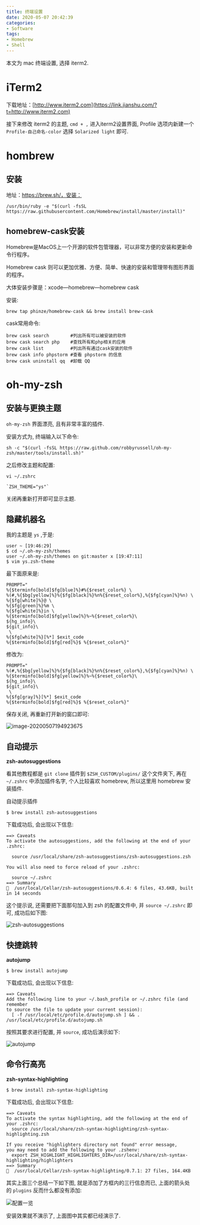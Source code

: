 ```yaml
---
title: 终端设置
date: 2020-05-07 20:42:39
categories:
- Software
tags:
- Homebrew
- Shell
---
```


本文为 mac 终端设置, 选择 iterm2.

# iTerm2

下载地址：[http://www.iterm2.com](https://link.jianshu.com/?t=http://www.iterm2.com)

接下来修改 iterm2 的主题, `cmd + ,`  进入iterm2设置界面, Profile 选项内新建一个 `Profile-自己命名-color` 选择 `Solarized light` 即可.



# hombrew

## 安装

地址：https://brew.sh/，安装：

```
/usr/bin/ruby -e "$(curl -fsSL https://raw.githubusercontent.com/Homebrew/install/master/install)"
```

## homebrew-cask安装

Homebrew是MacOS上一个开源的软件包管理器，可以非常方便的安装和更新命令行程序。

Homebrew cask 则可以更加优雅、方便、简单、快速的安装和管理带有图形界面的程序。

大体安装步骤是：xcode—homebrew—homebrew cask

安装:

```shell
brew tap phinze/homebrew-cask && brew install brew-cask 
```

cask常用命令:

```
brew cask search        #列出所有可以被安装的软件
brew cask search php    #查找所有和php相关的应用
brew cask list          #列出所有通过cask安装的软件
brew cask info phpstorm #查看 phpstorm 的信息
brew cask uninstall qq  #卸载 QQ
```



# oh-my-zsh

## 安装与更换主题

`oh-my-zsh` 界面漂亮, 且有非常丰富的插件.

安装方式为, 终端输入以下命令:

```shell
sh -c "$(curl -fsSL https://raw.github.com/robbyrussell/oh-my-zsh/master/tools/install.sh)"
```

之后修改主题和配置:

```shell
vi ~/.zshrc

`ZSH_THEME="ys"`
```

关闭再重新打开即可显示主题.

## 隐藏机器名

我的主题是 `ys` ,于是:

```shell
user ~ [19:46:29]
$ cd ~/.oh-my-zsh/themes
user ~/.oh-my-zsh/themes on git:master x [19:47:11]
$ vim ys.zsh-theme
```

最下面原来是:

```shell
PROMPT="
%{$terminfo[bold]$fg[blue]%}#%{$reset_color%} \
%(#,%{$bg[yellow]%}%{$fg[black]%}%n%{$reset_color%},%{$fg[cyan]%}%n) \
%{$fg[white]%}@ \
%{$fg[green]%}%m \
%{$fg[white]%}in \
%{$terminfo[bold]$fg[yellow]%}%~%{$reset_color%}\
${hg_info}\
${git_info}\
 \
%{$fg[white]%}[%*] $exit_code
%{$terminfo[bold]$fg[red]%}$ %{$reset_color%}"
```

修改为:

```shell
PROMPT="
%(#,%{$bg[yellow]%}%{$fg[black]%}%n%{$reset_color%},%{$fg[cyan]%}%n) \
%{$terminfo[bold]$fg[yellow]%}%~%{$reset_color%}\
${hg_info}\
${git_info}\
 \
%{$fg[gray]%}[%*] $exit_code
%{$terminfo[bold]$fg[red]%}$ %{$reset_color%}"
```

保存关闭, 再重新打开新的窗口即可:

![image-20200507194923675](https://strawberryuserzc.oss-cn-shanghai.aliyuncs.com/img/image-20200507194923675.png)



## 自动提示

**zsh-autosuggestions**

看其他教程都是 `git clone` 插件到 `$ZSH_CUSTOM/plugins/` 这个文件夹下, 再在 `~/.zshrc` 中添加插件名字, 个人比较喜欢 homebrew, 所以这里用 homebrew 安装插件.

自动提示插件

```shell
$ brew install zsh-autosuggestions
```

下载成功后, 会出现以下信息:

```shell
==> Caveats
To activate the autosuggestions, add the following at the end of your .zshrc:

  source /usr/local/share/zsh-autosuggestions/zsh-autosuggestions.zsh

You will also need to force reload of your .zshrc:

  source ~/.zshrc
==> Summary
🍺  /usr/local/Cellar/zsh-autosuggestions/0.6.4: 6 files, 43.6KB, built in 14 seconds
```

这个提示说, 还需要把下面那句加入到 zsh 的配置文件中, 并 `source ~/.zshrc` 即可, 成功后如下图:

<img src="https://strawberryamoszc.oss-cn-shanghai.aliyuncs.com/img/image-20200506234450866.png" alt="zsh-autosuggestions"  />



## 快捷跳转

**autojump**

```shell
$ brew install autojump
```

下载成功后, 会出现以下信息:

```shell
==> Caveats
Add the following line to your ~/.bash_profile or ~/.zshrc file (and remember
to source the file to update your current session):
  [ -f /usr/local/etc/profile.d/autojump.sh ] && . /usr/local/etc/profile.d/autojump.sh
```

按照其要求进行配置, 并 `source`, 成功后演示如下:

![autojump](https://strawberryuserzc.oss-cn-shanghai.aliyuncs.com/img/image-20200506235154367.png)



## 命令行高亮

**zsh-syntax-highlighting**

```shell
$ brew install zsh-syntax-highlighting
```

下载成功后, 会出现以下信息:

```shell
==> Caveats
To activate the syntax highlighting, add the following at the end of your .zshrc:
  source /usr/local/share/zsh-syntax-highlighting/zsh-syntax-highlighting.zsh

If you receive "highlighters directory not found" error message,
you may need to add the following to your .zshenv:
  export ZSH_HIGHLIGHT_HIGHLIGHTERS_DIR=/usr/local/share/zsh-syntax-highlighting/highlighters
==> Summary
🍺  /usr/local/Cellar/zsh-syntax-highlighting/0.7.1: 27 files, 164.4KB
```

其实上面三个总结一下如下图, 就是添加了方框内的三行信息而已, 上面的箭头处的 `plugins` 反而什么都没有添加:

![配置一览](https://strawberryamoszc.oss-cn-shanghai.aliyuncs.com/img/image-20200506235705943.png)

安装效果就不演示了, 上面图中其实都已经演示了.